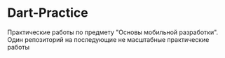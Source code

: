 # Dart-Practice
Практические работы по предмету "Основы мобильной разработки". Один репозиторий на последующие не масштабные практические работы
